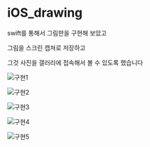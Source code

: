 # iOS_drawing

swift를 통해서 그림판을 구현해 보았고 

그림을 스크린 캡쳐로 저장하고 

그것 사진을 갤러리에 접속해서 볼 수 있도록 했습니다 


![구현1](https://user-images.githubusercontent.com/76652929/117564518-64341180-b0e7-11eb-907c-97f12ae06b77.PNG)


![구현2](https://user-images.githubusercontent.com/76652929/117564521-65653e80-b0e7-11eb-9bb7-34996487b4af.PNG)


![구현3](https://user-images.githubusercontent.com/76652929/117564523-66966b80-b0e7-11eb-8af3-0519fa06a848.PNG)


![구현4](https://user-images.githubusercontent.com/76652929/117564525-672f0200-b0e7-11eb-8b45-4292df7bb2c5.PNG)


![구현5](https://user-images.githubusercontent.com/76652929/117564807-deb16100-b0e8-11eb-9fa4-e9432599f4c7.PNG)

